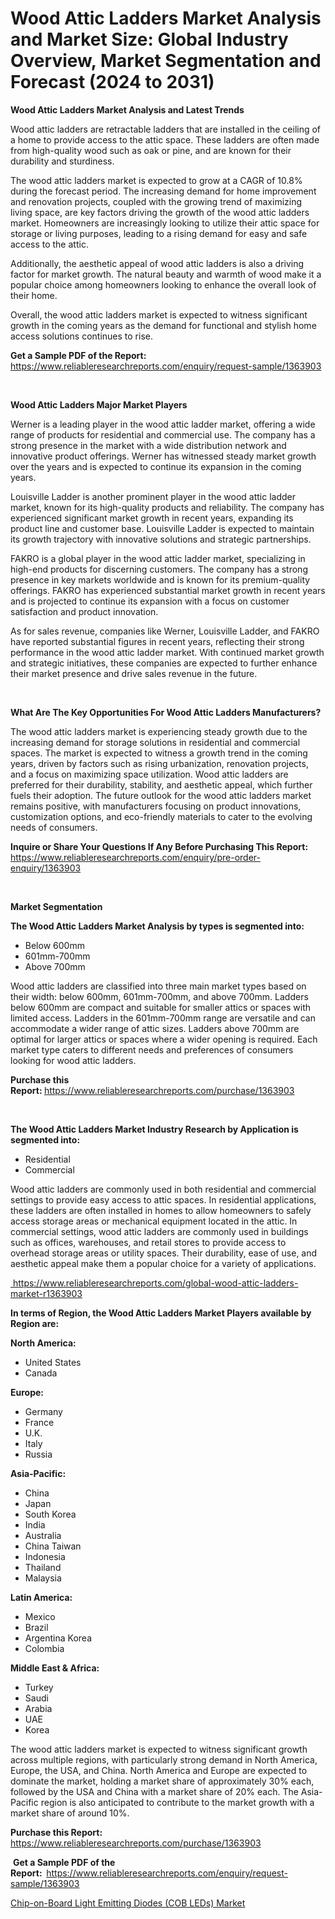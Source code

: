 <p><h1>Wood Attic Ladders Market Analysis and Market Size: Global Industry Overview, Market Segmentation and Forecast (2024 to 2031)</h1></p><p><strong>Wood Attic Ladders Market Analysis and Latest Trends</strong></p>
<p><p>Wood attic ladders are retractable ladders that are installed in the ceiling of a home to provide access to the attic space. These ladders are often made from high-quality wood such as oak or pine, and are known for their durability and sturdiness.</p><p>The wood attic ladders market is expected to grow at a CAGR of 10.8% during the forecast period. The increasing demand for home improvement and renovation projects, coupled with the growing trend of maximizing living space, are key factors driving the growth of the wood attic ladders market. Homeowners are increasingly looking to utilize their attic space for storage or living purposes, leading to a rising demand for easy and safe access to the attic.</p><p>Additionally, the aesthetic appeal of wood attic ladders is also a driving factor for market growth. The natural beauty and warmth of wood make it a popular choice among homeowners looking to enhance the overall look of their home.</p><p>Overall, the wood attic ladders market is expected to witness significant growth in the coming years as the demand for functional and stylish home access solutions continues to rise.</p></p>
<p><strong>Get a Sample PDF of the Report:&nbsp;</strong> <a href="https://www.reliableresearchreports.com/enquiry/request-sample/1363903">https://www.reliableresearchreports.com/enquiry/request-sample/1363903</a></p>
<p>&nbsp;</p>
<p><strong>Wood Attic Ladders Major Market Players</strong></p>
<p><p>Werner is a leading player in the wood attic ladder market, offering a wide range of products for residential and commercial use. The company has a strong presence in the market with a wide distribution network and innovative product offerings. Werner has witnessed steady market growth over the years and is expected to continue its expansion in the coming years.</p><p>Louisville Ladder is another prominent player in the wood attic ladder market, known for its high-quality products and reliability. The company has experienced significant market growth in recent years, expanding its product line and customer base. Louisville Ladder is expected to maintain its growth trajectory with innovative solutions and strategic partnerships.</p><p>FAKRO is a global player in the wood attic ladder market, specializing in high-end products for discerning customers. The company has a strong presence in key markets worldwide and is known for its premium-quality offerings. FAKRO has experienced substantial market growth in recent years and is projected to continue its expansion with a focus on customer satisfaction and product innovation.</p><p>As for sales revenue, companies like Werner, Louisville Ladder, and FAKRO have reported substantial figures in recent years, reflecting their strong performance in the wood attic ladder market. With continued market growth and strategic initiatives, these companies are expected to further enhance their market presence and drive sales revenue in the future.</p></p>
<p>&nbsp;</p>
<p><strong>What Are The Key Opportunities For Wood Attic Ladders Manufacturers?</strong></p>
<p><p>The wood attic ladders market is experiencing steady growth due to the increasing demand for storage solutions in residential and commercial spaces. The market is expected to witness a growth trend in the coming years, driven by factors such as rising urbanization, renovation projects, and a focus on maximizing space utilization. Wood attic ladders are preferred for their durability, stability, and aesthetic appeal, which further fuels their adoption. The future outlook for the wood attic ladders market remains positive, with manufacturers focusing on product innovations, customization options, and eco-friendly materials to cater to the evolving needs of consumers.</p></p>
<p><strong>Inquire or Share Your Questions If Any Before Purchasing This Report:</strong> <a href="https://www.reliableresearchreports.com/enquiry/pre-order-enquiry/1363903">https://www.reliableresearchreports.com/enquiry/pre-order-enquiry/1363903</a></p>
<p>&nbsp;</p>
<p><strong>Market Segmentation</strong></p>
<p><strong>The Wood Attic Ladders Market Analysis by types is segmented into:</strong></p>
<p><ul><li>Below 600mm</li><li>601mm-700mm</li><li>Above 700mm</li></ul></p>
<p><p>Wood attic ladders are classified into three main market types based on their width: below 600mm, 601mm-700mm, and above 700mm. Ladders below 600mm are compact and suitable for smaller attics or spaces with limited access. Ladders in the 601mm-700mm range are versatile and can accommodate a wider range of attic sizes. Ladders above 700mm are optimal for larger attics or spaces where a wider opening is required. Each market type caters to different needs and preferences of consumers looking for wood attic ladders.</p></p>
<p><strong>Purchase this Report:&nbsp;</strong><a href="https://www.reliableresearchreports.com/purchase/1363903">https://www.reliableresearchreports.com/purchase/1363903</a></p>
<p>&nbsp;</p>
<p><strong>The Wood Attic Ladders Market Industry Research by Application is segmented into:</strong></p>
<p><ul><li>Residential</li><li>Commercial</li></ul></p>
<p><p>Wood attic ladders are commonly used in both residential and commercial settings to provide easy access to attic spaces. In residential applications, these ladders are often installed in homes to allow homeowners to safely access storage areas or mechanical equipment located in the attic. In commercial settings, wood attic ladders are commonly used in buildings such as offices, warehouses, and retail stores to provide access to overhead storage areas or utility spaces. Their durability, ease of use, and aesthetic appeal make them a popular choice for a variety of applications.</p></p>
<p><a href="https://www.reliableresearchreports.com/global-wood-attic-ladders-market-r1363903">&nbsp;https://www.reliableresearchreports.com/global-wood-attic-ladders-market-r1363903</a></p>
<p><strong>In terms of Region, the Wood Attic Ladders Market Players available by Region are:</strong></p>
<p>
    <p> <strong> North America: </strong>
        <ul>
            <li>United States</li>
            <li>Canada</li>
        </ul>
        </p> 
    <p> <strong> Europe: </strong>
        <ul>
            <li>Germany</li>
            <li>France</li>
            <li>U.K.</li>
            <li>Italy</li>
            <li>Russia</li>
        </ul>
        </p> 
    <p> <strong> Asia-Pacific: </strong>
        <ul>
            <li>China</li>
            <li>Japan</li>
            <li>South Korea</li>
            <li>India</li>
            <li>Australia</li>
            <li>China Taiwan</li>
            <li>Indonesia</li>
            <li>Thailand</li>
            <li>Malaysia</li>
        </ul>
        </p> 
    <p> <strong> Latin America: </strong>
        <ul>
            <li>Mexico</li>
            <li>Brazil</li>
            <li>Argentina Korea</li>
            <li>Colombia</li>
        </ul>
        </p> 
    <p> <strong> Middle East & Africa: </strong>
        <ul>
            <li>Turkey</li>
            <li>Saudi</li>
            <li>Arabia</li>
            <li>UAE</li>
            <li>Korea</li>
        </ul>
    </p>
    </p>
<p><p>The wood attic ladders market is expected to witness significant growth across multiple regions, with particularly strong demand in North America, Europe, the USA, and China. North America and Europe are expected to dominate the market, holding a market share of approximately 30% each, followed by the USA and China with a market share of 20% each. The Asia-Pacific region is also anticipated to contribute to the market growth with a market share of around 10%.</p></p>
<p><strong>Purchase this Report: </strong><a href="https://www.reliableresearchreports.com/purchase/1363903">https://www.reliableresearchreports.com/purchase/1363903</a></p>
<p>&nbsp;<strong>Get a Sample PDF of the Report:&nbsp;&nbsp;</strong><a href="https://www.reliableresearchreports.com/enquiry/request-sample/1363903">https://www.reliableresearchreports.com/enquiry/request-sample/1363903</a></p>
<p><strong></strong></p>
<p><p><a href="https://github.com/wybrqqeb6/Market-Research-Report-List-1/blob/main/chip-on-board-light-emitting-diodes-cob-leds-market.md">Chip-on-Board Light Emitting Diodes (COB LEDs) Market</a></p></p>